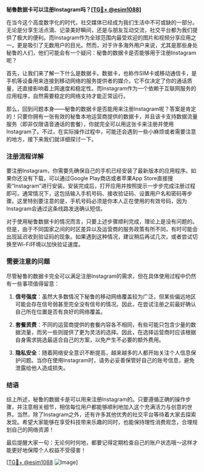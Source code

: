 **秘魯数据卡可以注册Instagram吗？[[TG💪+ @esim1088](https://t.me/s/esim1088)]**

在当今这个高度数字化的时代，社交媒体已经成为我们生活中不可或缺的一部分。无论是分享生活点滴、记录美好瞬间，还是与朋友互动交流，社交平台都为我们提供了极大的便利。而Instagram作为全球范围内最受欢迎的图片和视频分享应用之一，更是吸引了无数用户的目光。然而，对于许多海外用户来说，尤其是那些身处秘鲁的人们，他们可能会有一个疑问：秘鲁的数据卡是否能够用于注册Instagram呢？

首先，让我们来了解一下什么是数据卡。数据卡，也称作SIM卡或移动通信卡，是手机等设备用来连接到移动网络的服务提供者的媒介。它不仅决定了你的通话质量，还直接影响着上网速度和稳定性。而Instagram作为一个依赖于互联网服务的应用程序，自然需要稳定的网络支持才能正常运行。

那么，回到问题本身——秘鲁的数据卡是否能用来注册Instagram呢？答案是肯定的！只要你拥有一张有效的秘鲁本地运营商提供的数据卡，并且该卡支持数据流量服务（即非仅限语音通话的套餐），你就完全可以用这张卡来注册并使用Instagram了。不过，在实际操作过程中，可能还会遇到一些小麻烦或者需要注意的地方，接下来我们就详细探讨一下。

### 注册流程详解

要注册Instagram，你需要先确保自己的手机已经安装了最新版本的应用程序。如果你还没有下载，可以通过Google Play商店或者苹果App Store直接搜索“Instagram”进行安装。安装完成后，打开应用并按照提示一步步完成注册过程即可。通常情况下，这包括输入手机号码、接收验证码、设置用户名和密码等步骤。这里特别要注意的是，手机号码必须是你本人正在使用的有效号码，因为Instagram会通过这条线路发送确认短信。

对于使用秘鲁数据卡的情况而言，只要上述步骤顺利完成，理论上是没有问题的。但是，由于不同国家之间的时区差异以及运营商的服务政策有所不同，有时可能会出现延迟收到验证码的现象。如果遇到这种情况，建议稍后再试几次，或者尝试切换至Wi-Fi环境以加快验证速度。

### 需要注意的问题

尽管秘鲁的数据卡完全可以满足注册Instagram的需求，但在具体使用过程中仍然有一些事项值得留意：

1. **信号强度**：虽然大多数情况下秘鲁的移动网络覆盖较为广泛，但某些偏远地区可能会存在信号弱甚至完全没有信号的情况。因此，在尝试注册之前最好确认自己所在位置是否有良好的网络覆盖。
   
2. **套餐资费**：不同的运营商提供的套餐内容各不相同，有些可能只包含少量的数据流量，而另一些则提供了更为灵活的选择。因此，在选择运营商时应该根据自身需求挑选最适合自己的方案，以免产生不必要的额外费用。

3. **隐私安全**：随着网络安全意识不断提高，越来越多的人都开始关注个人信息保护问题。当你在使用Instagram时，请务必妥善保管好自己的账号信息，避免泄露给他人造成损失。

### 结语

综上所述，秘鲁的数据卡是可以用来注册Instagram的。只要遵循正确的操作步骤，并注意相关细节，相信每位用户都能够顺利地加入这个充满活力与创意的世界。当然，除了Instagram之外，还有许多其他优秀的社交平台等待着大家去探索发现。希望大家能够在享受科技带来乐趣的同时，也能保持理性消费观念，合理规划自己的网络资源！

最后提醒大家一句：无论何时何地，都要记得定期检查自己的账户状态哦～这样才能更好地保障个人权益不受侵害！

[[TG💪+ @esim1088](https://t.me/s/esim1088) ![Image](https://i.postimg.cc/4NQfJmqS/Snipaste-2025-05-13-00-14-12.png)]